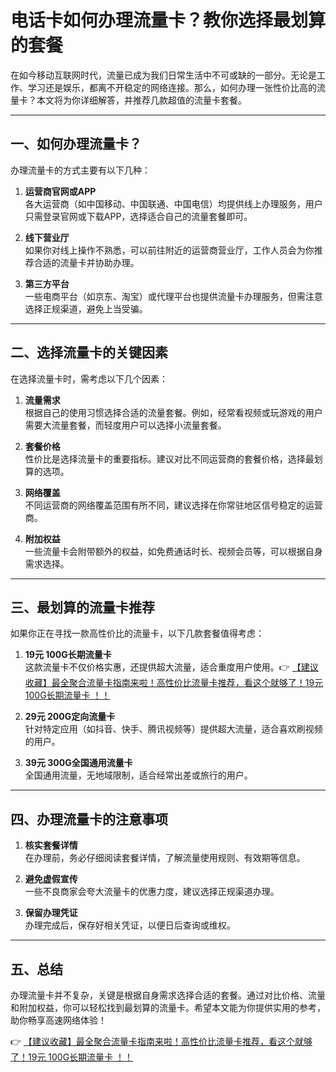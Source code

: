 # 电话卡如何办理流量卡？教你选择最划算的套餐

在如今移动互联网时代，流量已成为我们日常生活中不可或缺的一部分。无论是工作、学习还是娱乐，都离不开稳定的网络连接。那么，如何办理一张性价比高的流量卡？本文将为你详细解答，并推荐几款超值的流量卡套餐。

---

## 一、如何办理流量卡？

办理流量卡的方式主要有以下几种：

1. **运营商官网或APP**  
   各大运营商（如中国移动、中国联通、中国电信）均提供线上办理服务，用户只需登录官网或下载APP，选择适合自己的流量套餐即可。

2. **线下营业厅**  
   如果你对线上操作不熟悉，可以前往附近的运营商营业厅，工作人员会为你推荐合适的流量卡并协助办理。

3. **第三方平台**  
   一些电商平台（如京东、淘宝）或代理平台也提供流量卡办理服务，但需注意选择正规渠道，避免上当受骗。

---

## 二、选择流量卡的关键因素

在选择流量卡时，需考虑以下几个因素：

1. **流量需求**  
   根据自己的使用习惯选择合适的流量套餐。例如，经常看视频或玩游戏的用户需要大流量套餐，而轻度用户可以选择小流量套餐。

2. **套餐价格**  
   性价比是选择流量卡的重要指标。建议对比不同运营商的套餐价格，选择最划算的选项。

3. **网络覆盖**  
   不同运营商的网络覆盖范围有所不同，建议选择在你常驻地区信号稳定的运营商。

4. **附加权益**  
   一些流量卡会附带额外的权益，如免费通话时长、视频会员等，可以根据自身需求选择。

---

## 三、最划算的流量卡推荐

如果你正在寻找一款高性价比的流量卡，以下几款套餐值得考虑：

1. **19元 100G长期流量卡**  
   这款流量卡不仅价格实惠，还提供超大流量，适合重度用户使用。👉 [【建议收藏】最全聚合流量卡指南来啦！高性价比流量卡推荐，看这个就够了！19元 100G长期流量卡 ！！](https://bit.ly/Liuliangka)

2. **29元 200G定向流量卡**  
   针对特定应用（如抖音、快手、腾讯视频等）提供超大流量，适合喜欢刷视频的用户。

3. **39元 300G全国通用流量卡**  
   全国通用流量，无地域限制，适合经常出差或旅行的用户。

---

## 四、办理流量卡的注意事项

1. **核实套餐详情**  
   在办理前，务必仔细阅读套餐详情，了解流量使用规则、有效期等信息。

2. **避免虚假宣传**  
   一些不良商家会夸大流量卡的优惠力度，建议选择正规渠道办理。

3. **保留办理凭证**  
   办理完成后，保存好相关凭证，以便日后查询或维权。

---

## 五、总结

办理流量卡并不复杂，关键是根据自身需求选择合适的套餐。通过对比价格、流量和附加权益，你可以轻松找到最划算的流量卡。希望本文能为你提供实用的参考，助你畅享高速网络体验！

👉 [【建议收藏】最全聚合流量卡指南来啦！高性价比流量卡推荐，看这个就够了！19元 100G长期流量卡 ！！](https://bit.ly/Liuliangka)